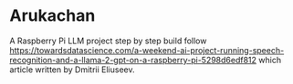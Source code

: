 # Arukachan
A Raspberry Pi LLM project step by step build follow https://towardsdatascience.com/a-weekend-ai-project-running-speech-recognition-and-a-llama-2-gpt-on-a-raspberry-pi-5298d6edf812 which article written by Dmitrii Eliuseev.
